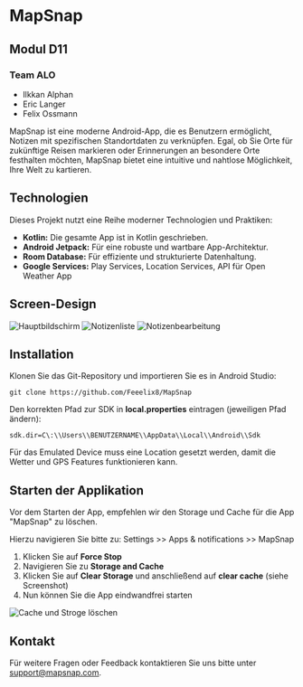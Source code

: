 # MapSnap

## Modul D11

### Team ALO

* Ilkkan Alphan
* Eric Langer
* Felix Ossmann

MapSnap ist eine moderne Android-App, die es Benutzern ermöglicht, Notizen mit spezifischen Standortdaten zu verknüpfen. Egal, ob Sie Orte für zukünftige Reisen markieren oder Erinnerungen an besondere Orte festhalten möchten, MapSnap bietet eine intuitive und nahtlose Möglichkeit, Ihre Welt zu kartieren.

## Technologien

Dieses Projekt nutzt eine Reihe moderner Technologien und Praktiken:

- **Kotlin:** Die gesamte App ist in Kotlin geschrieben.
- **Android Jetpack:** Für eine robuste und wartbare App-Architektur.
- **Room Database:** Für effiziente und strukturierte Datenhaltung.
- **Google Services:** Play Services, Location Services, API für Open Weather App

## Screen-Design

![Hauptbildschirm](https://i.postimg.cc/Jzc18zzH/Mainscreen.png)
![Notizenliste](https://i.postimg.cc/LX7SDqNw/Notizenliste.png)
![Notizenbearbeitung](https://i.postimg.cc/pdcyNLsY/Notizenbearbeitung.png)

## Installation

Klonen Sie das Git-Repository und importieren Sie es in Android Studio:
```
git clone https://github.com/Feeelix8/MapSnap
```

Den korrekten Pfad zur SDK in **local.properties** eintragen (jeweiligen Pfad ändern):
```
sdk.dir=C\:\\Users\\BENUTZERNAME\\AppData\\Local\\Android\\Sdk
```

Für das Emulated Device muss eine Location gesetzt werden, damit die Wetter und GPS Features funktionieren kann.

## Starten der Applikation

Vor dem Starten der App, empfehlen wir den Storage und Cache für die App "MapSnap" zu löschen.

Hierzu navigieren Sie bitte zu: Settings >> Apps & notifications >> MapSnap

1. Klicken Sie auf **Force Stop**
2. Navigieren Sie zu **Storage and Cache**
3. Klicken Sie auf **Clear Storage** und anschließend auf **clear cache** (siehe Screenshot)
4. Nun können Sie die App eindwandfrei starten

![Cache und Stroge löschen](https://i.postimg.cc/WpXm6zdN/mapsnap-cache.png)

## Kontakt

Für weitere Fragen oder Feedback kontaktieren Sie uns bitte unter [support@mapsnap.com](mailto:support@mapsnap.com).

